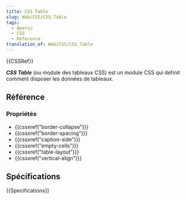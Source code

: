 ```yaml
---
title: CSS Table
slug: Web/CSS/CSS_Table
tags:
  - Aperçu
  - CSS
  - Reference
translation_of: Web/CSS/CSS_Table
---
```


{{CSSRef}}

**_CSS Table_** (ou module des tableaux CSS) est un module CSS qui définit comment disposer les données de tableaux.

## Référence

### Propriétés

- {{cssxref("border-collapse")}}
- {{cssxref("border-spacing")}}
- {{cssxref("caption-side")}}
- {{cssxref("empty-cells")}}
- {{cssxref("table-layout")}}
- {{cssxref("vertical-align")}}

## Spécifications

{{Specifications}}
